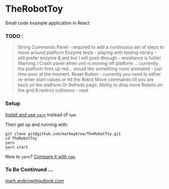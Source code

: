 # TheRobotToy

Small code example application in React

### TODO :

> String Commands Panel - required to add a continuous set of steps to move around platform
> Enzyme tests - playing with testing-library - still prefer enzyme & jest but I will push through - resistance is futile!
> Warning / Crash panel when unit is moving off platform ... currently the platform fires up red... would like something more animated - just time poor at the moment.
> Reset Button - currently you need to either re-enter start values or hit the Robot Move commands till you are back on the platform Or Refresh page.
> Ability to drop more Robots on the grid & restrict collisions - next

### Setup

[Install and use `yarn`](https://yarnpkg.com/en/docs/install) instead of `npm`.

Then get up and running with:

```
git clone git@github.com/markwybrow/TheRobotToy.git
cd TheRobotToy
yarn
yarn start
```

New to `yarn`? [Compare it with `npm`](https://yarnpkg.com/en/docs/migrating-from-npm#toc-cli-commands-comparison).

### To Be Continued ...

mark.wybrow@outlook.com
